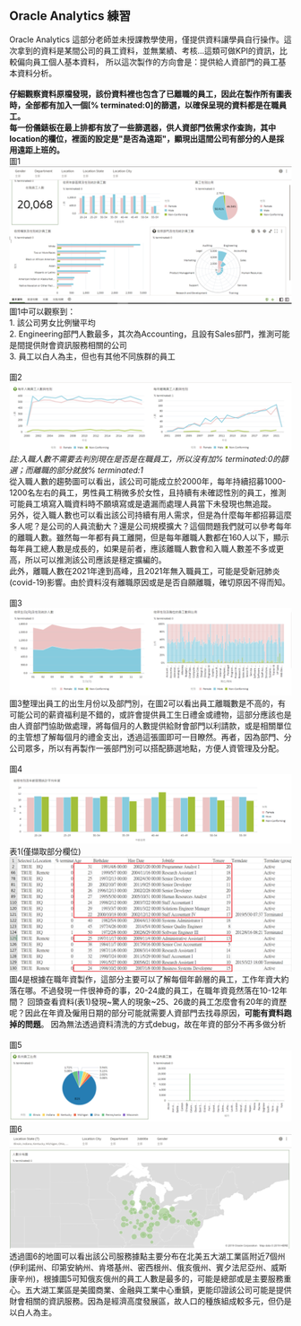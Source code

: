 ## Oracle Analytics 練習
Oracle Analytics 這部分老師並未授課教學使用，僅提供資料讓學員自行操作。這次拿到的資料是某間公司的員工資料，並無業績、考核...這類可做KPI的資訊，比較偏向員工個人基本資料，
所以這次製作的方向會是：提供給人資部門的員工基本資料分析。<br>
<br>
**仔細觀察資料原檔發現，該份資料裡也包含了已離職的員工，因此在製作所有圖表時，全部都有加入一個[% terminated:0]的篩選，以確保呈現的資料都是在職員工。<br>
每一份儀錶板在最上排都有放了一些篩選器，供人資部門依需求作查詢，其中location的欄位，裡面的設定是"是否為遠距"，顯現出這間公司有部分的人是採用遠距上班的。**
<br>
圖1
![image](https://github.com/hsiaotingg/data-visualization/blob/main/Oracle/basic.png)
圖1中可以觀察到：<br> 1. 該公司男女比例蠻平均<br> 2. Engineering部門人數最多，其次為Accounting，且設有Sales部門，推測可能是間提供財會資訊服務相關的公司<br> 3. 員工以白人為主，但也有其他不同族群的員工<br>
<br>
圖2
![image](https://github.com/hsiaotingg/data-visualization/blob/main/Oracle/operation-1.png)
*註:入職人數不需要去判別現在是否是在職員工，所以沒有加% terminated:0的篩選；而離職的部分就放% terminated:1<br>*
從入職人數的趨勢圖可以看出，該公司可能成立於2000年，每年持續招募1000-1200名左右的員工，男性員工稍微多於女性，且持續有未確認性別的員工，推測可能員工填寫入職資料時不願填寫或是遺漏而處理人員當下未發現也無追蹤。<br>
另外，從入職人數也可以看出該公司持續有用人需求，但是為什麼每年都招募這麼多人呢？是公司的人員流動大？還是公司規模擴大？這個問題我們就可以參考每年的離職人數。雖然每一年都有員工離開，但是每年離職人數都在160人以下，顯示每年員工總人數是成長的，如果是前者，應該離職人數會和入職人數差不多或更高，所以可以推測該公司應該是穩定擴編的。<br>
此外，離職人數在2021年達到高峰，且2021年無入職員工，可能是受新冠肺炎(covid-19)影響。由於資料沒有離職原因或是是否自願離職，確切原因不得而知。<br>
<br>
圖3
![image](https://github.com/hsiaotingg/data-visualization/blob/main/Oracle/operation-2.png)
圖3整理出員工的出生月份以及部門別，在圖2可以看出員工離職數是不高的，有可能公司的薪資福利是不錯的，或許會提供員工生日禮金或禮物，這部分應該也是由人資部門協助做處理，將每個月的人數提供給財會部門以利請款，或是相關單位的主管想了解每個月的禮金支出，透過這張圖即可一目瞭然。再者，因為部門、分公司眾多，所以有再製作一張部門別可以搭配篩選地點，方便人資管理及分配。<br>
<br>
圖4
![image](https://github.com/hsiaotingg/data-visualization/blob/main/Oracle/operation-3.png)
<br>
表1(僅擷取部分欄位)
![image](https://github.com/hsiaotingg/data-visualization/blob/main/Oracle/data.png)
圖4是根據在職年資製作，這部分主要可以了解每個年齡層的員工，工作年資大約落在哪。不過發現一件很神奇的事，20-24歲的員工，在職年資竟然落在10-12年間？
回頭查看資料(表1)發現~驚人的現象~25、26歲的員工怎麼會有20年的資歷呢？因此在年資及僱用日期的部分可能就需要人資部門去找尋原因，**可能有資料跑掉的問題**。
因為無法透過資料清洗的方式debug，故在年資的部分不再多做分析<br>
<br>
圖5
![image](https://github.com/hsiaotingg/data-visualization/blob/main/Oracle/location-1.png)
圖6
![image](https://github.com/hsiaotingg/data-visualization/blob/main/Oracle/map.png)
透過圖6的地圖可以看出該公司服務據點主要分布在北美五大湖工業區附近7個州(伊利諾州、印第安納州、肯塔基州、密西根州、俄亥俄州、賓夕法尼亞州、威斯康辛州)，根據圖5可知俄亥俄州的員工人數是最多的，可能是總部或是主要服務重心。五大湖工業區是美國商業、金融與工業中心重鎮，更能印證該公司可能是提供財會相關的資訊服務。因為是經濟高度發展區，故人口的種族組成較多元，但仍是以白人為主。
